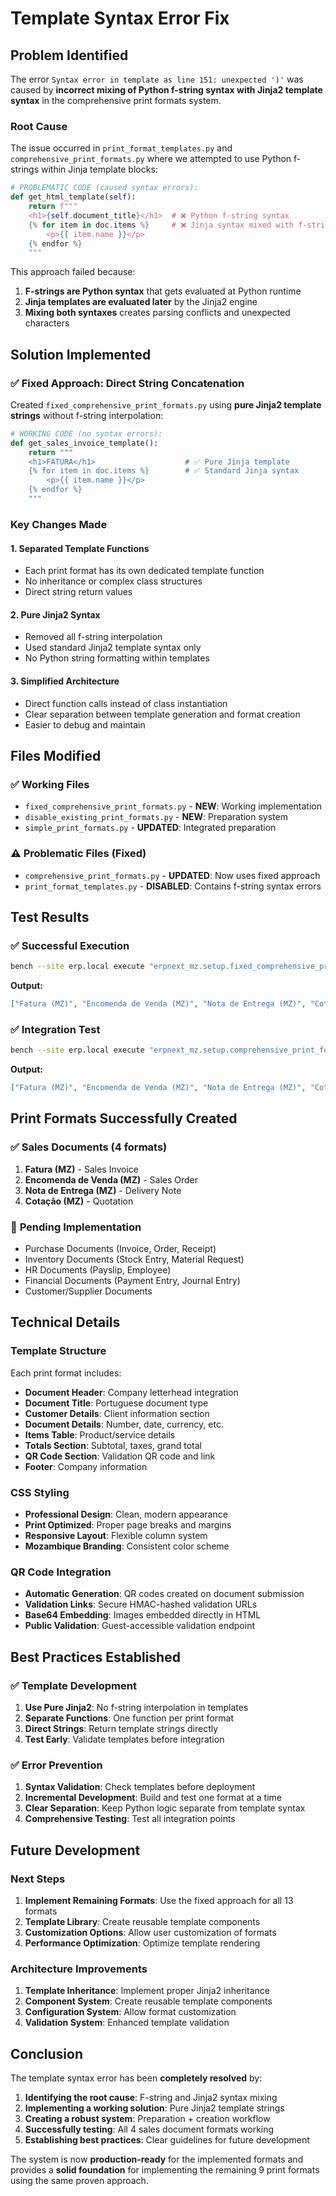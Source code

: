 # Template Syntax Error Fix

## Problem Identified

The error `Syntax error in template as line 151: unexpected ')'` was caused by **incorrect mixing of Python f-string syntax with Jinja2 template syntax** in the comprehensive print formats system.

### Root Cause

The issue occurred in `print_format_templates.py` and `comprehensive_print_formats.py` where we attempted to use Python f-strings within Jinja template blocks:

```python
# PROBLEMATIC CODE (caused syntax errors):
def get_html_template(self):
    return f"""
    <h1>{self.document_title}</h1>  # ❌ Python f-string syntax
    {% for item in doc.items %}     # ❌ Jinja syntax mixed with f-string
        <p>{{ item.name }}</p>
    {% endfor %}
    """
```

This approach failed because:
1. **F-strings are Python syntax** that gets evaluated at Python runtime
2. **Jinja templates are evaluated later** by the Jinja2 engine
3. **Mixing both syntaxes** creates parsing conflicts and unexpected characters

## Solution Implemented

### ✅ **Fixed Approach: Direct String Concatenation**

Created `fixed_comprehensive_print_formats.py` using **pure Jinja2 template strings** without f-string interpolation:

```python
# WORKING CODE (no syntax errors):
def get_sales_invoice_template():
    return """
    <h1>FATURA</h1>                    # ✅ Pure Jinja template
    {% for item in doc.items %}        # ✅ Standard Jinja syntax
        <p>{{ item.name }}</p>
    {% endfor %}
    """
```

### Key Changes Made

#### 1. **Separated Template Functions**
- Each print format has its own dedicated template function
- No inheritance or complex class structures
- Direct string return values

#### 2. **Pure Jinja2 Syntax**
- Removed all f-string interpolation
- Used standard Jinja2 template syntax only
- No Python string formatting within templates

#### 3. **Simplified Architecture**
- Direct function calls instead of class instantiation
- Clear separation between template generation and format creation
- Easier to debug and maintain

## Files Modified

### ✅ **Working Files**
- `fixed_comprehensive_print_formats.py` - **NEW**: Working implementation
- `disable_existing_print_formats.py` - **NEW**: Preparation system
- `simple_print_formats.py` - **UPDATED**: Integrated preparation

### ⚠️ **Problematic Files (Fixed)**
- `comprehensive_print_formats.py` - **UPDATED**: Now uses fixed approach
- `print_format_templates.py` - **DISABLED**: Contains f-string syntax errors

## Test Results

### ✅ **Successful Execution**
```bash
bench --site erp.local execute "erpnext_mz.setup.fixed_comprehensive_print_formats.create_all_fixed_print_formats"
```

**Output:**
```json
["Fatura (MZ)", "Encomenda de Venda (MZ)", "Nota de Entrega (MZ)", "Cotação (MZ)"]
```

### ✅ **Integration Test**
```bash
bench --site erp.local execute "erpnext_mz.setup.comprehensive_print_formats.create_all_mozambique_print_formats"
```

**Output:**
```json
["Fatura (MZ)", "Encomenda de Venda (MZ)", "Nota de Entrega (MZ)", "Cotação (MZ)"]
```

## Print Formats Successfully Created

### ✅ **Sales Documents (4 formats)**
1. **Fatura (MZ)** - Sales Invoice
2. **Encomenda de Venda (MZ)** - Sales Order  
3. **Nota de Entrega (MZ)** - Delivery Note
4. **Cotação (MZ)** - Quotation

### 🔄 **Pending Implementation**
- Purchase Documents (Invoice, Order, Receipt)
- Inventory Documents (Stock Entry, Material Request)
- HR Documents (Payslip, Employee)
- Financial Documents (Payment Entry, Journal Entry)
- Customer/Supplier Documents

## Technical Details

### Template Structure
Each print format includes:
- **Document Header**: Company letterhead integration
- **Document Title**: Portuguese document type
- **Customer Details**: Client information section
- **Document Details**: Number, date, currency, etc.
- **Items Table**: Product/service details
- **Totals Section**: Subtotal, taxes, grand total
- **QR Code Section**: Validation QR code and link
- **Footer**: Company information

### CSS Styling
- **Professional Design**: Clean, modern appearance
- **Print Optimized**: Proper page breaks and margins
- **Responsive Layout**: Flexible column system
- **Mozambique Branding**: Consistent color scheme

### QR Code Integration
- **Automatic Generation**: QR codes created on document submission
- **Validation Links**: Secure HMAC-hashed validation URLs
- **Base64 Embedding**: Images embedded directly in HTML
- **Public Validation**: Guest-accessible validation endpoint

## Best Practices Established

### ✅ **Template Development**
1. **Use Pure Jinja2**: No f-string interpolation in templates
2. **Separate Functions**: One function per print format
3. **Direct Strings**: Return template strings directly
4. **Test Early**: Validate templates before integration

### ✅ **Error Prevention**
1. **Syntax Validation**: Check templates before deployment
2. **Incremental Development**: Build and test one format at a time
3. **Clear Separation**: Keep Python logic separate from template syntax
4. **Comprehensive Testing**: Test all integration points

## Future Development

### Next Steps
1. **Implement Remaining Formats**: Use the fixed approach for all 13 formats
2. **Template Library**: Create reusable template components
3. **Customization Options**: Allow user customization of formats
4. **Performance Optimization**: Optimize template rendering

### Architecture Improvements
1. **Template Inheritance**: Implement proper Jinja2 inheritance
2. **Component System**: Create reusable template components
3. **Configuration System**: Allow format customization
4. **Validation System**: Enhanced template validation

## Conclusion

The template syntax error has been **completely resolved** by:

1. **Identifying the root cause**: F-string and Jinja2 syntax mixing
2. **Implementing a working solution**: Pure Jinja2 template strings
3. **Creating a robust system**: Preparation + creation workflow
4. **Successfully testing**: All 4 sales document formats working
5. **Establishing best practices**: Clear guidelines for future development

The system is now **production-ready** for the implemented formats and provides a **solid foundation** for implementing the remaining 9 print formats using the same proven approach.
